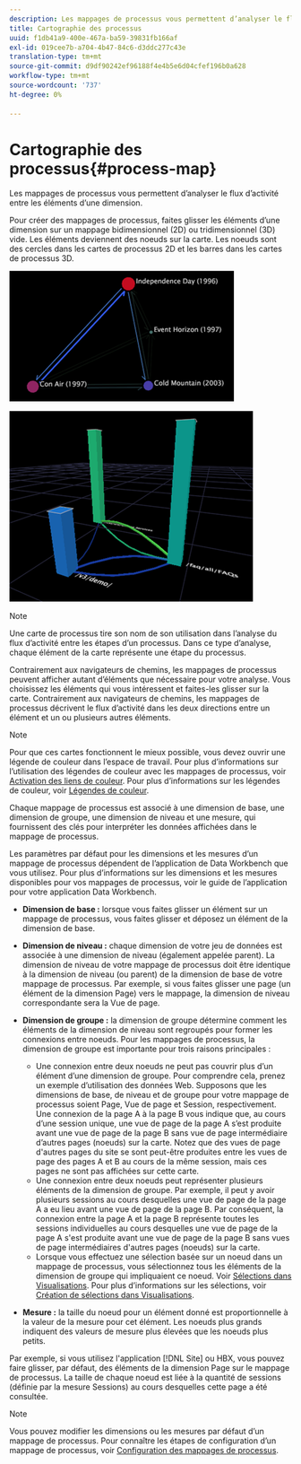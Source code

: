 ```yaml
---
description: Les mappages de processus vous permettent d’analyser le flux d’activité entre les éléments d’une dimension.
title: Cartographie des processus
uuid: f1db41a9-400e-467a-ba59-39831fb166af
exl-id: 019cee7b-a704-4b47-84c6-d3ddc277c43e
translation-type: tm+mt
source-git-commit: d9df90242ef96188f4e4b5e6d04cfef196b0a628
workflow-type: tm+mt
source-wordcount: '737'
ht-degree: 0%

---
```


# Cartographie des processus{#process-map}

Les mappages de processus vous permettent d’analyser le flux d’activité entre les éléments d’une dimension.

Pour créer des mappages de processus, faites glisser les éléments d’une dimension sur un mappage bidimensionnel (2D) ou tridimensionnel (3D) vide. Les éléments deviennent des noeuds sur la carte. Les noeuds sont des cercles dans les cartes de processus 2D et les barres dans les cartes de processus 3D.

![](assets/vis_2DProcessMap.png)

![](assets/vis_3DProcessMap.png)

>[!NOTE]
>
>Une carte de processus tire son nom de son utilisation dans l’analyse du flux d’activité entre les étapes d’un processus. Dans ce type d’analyse, chaque élément de la carte représente une étape du processus.

Contrairement aux navigateurs de chemins, les mappages de processus peuvent afficher autant d’éléments que nécessaire pour votre analyse. Vous choisissez les éléments qui vous intéressent et faites-les glisser sur la carte. Contrairement aux navigateurs de chemins, les mappages de processus décrivent le flux d’activité dans les deux directions entre un élément et un ou plusieurs autres éléments.

>[!NOTE]
>
>Pour que ces cartes fonctionnent le mieux possible, vous devez ouvrir une légende de couleur dans l’espace de travail. Pour plus d’informations sur l’utilisation des légendes de couleur avec les mappages de processus, voir [Activation des liens de couleur](../../../../home/c-get-started/c-analysis-vis/c-proc-maps/c-act-color-lnks.md#concept-2c9b9f67f2bd4cd7a5431fa21c094edc). Pour plus d’informations sur les légendes de couleur, voir [Légendes de couleur](../../../../home/c-get-started/c-analysis-vis/c-legends/c-color-leg.md#concept-f84d51dc0d6547f981d0642fc2d01358).

Chaque mappage de processus est associé à une dimension de base, une dimension de groupe, une dimension de niveau et une mesure, qui fournissent des clés pour interpréter les données affichées dans le mappage de processus.

Les paramètres par défaut pour les dimensions et les mesures d’un mappage de processus dépendent de l’application de Data Workbench que vous utilisez. Pour plus d’informations sur les dimensions et les mesures disponibles pour vos mappages de processus, voir le guide de l’application pour votre application Data Workbench.

* **Dimension de base :** lorsque vous faites glisser un élément sur un mappage de processus, vous faites glisser et déposez un élément de la dimension de base.
* **Dimension de niveau :** chaque dimension de votre jeu de données est associée à une dimension de niveau (également appelée parent). La dimension de niveau de votre mappage de processus doit être identique à la dimension de niveau (ou parent) de la dimension de base de votre mappage de processus. Par exemple, si vous faites glisser une page (un élément de la dimension Page) vers le mappage, la dimension de niveau correspondante sera la Vue de page.
* **Dimension de groupe :** la dimension de groupe détermine comment les éléments de la dimension de niveau sont regroupés pour former les connexions entre noeuds. Pour les mappages de processus, la dimension de groupe est importante pour trois raisons principales :

   * Une connexion entre deux noeuds ne peut pas couvrir plus d’un élément d’une dimension de groupe. Pour comprendre cela, prenez un exemple d’utilisation des données Web. Supposons que les dimensions de base, de niveau et de groupe pour votre mappage de processus soient Page, Vue de page et Session, respectivement. Une connexion de la page A à la page B vous indique que, au cours d’une session unique, une vue de page de la page A s’est produite avant une vue de page de la page B sans vue de page intermédiaire d’autres pages (noeuds) sur la carte. Notez que des vues de page d&#39;autres pages du site se sont peut-être produites entre les vues de page des pages A et B au cours de la même session, mais ces pages ne sont pas affichées sur cette carte.
   * Une connexion entre deux noeuds peut représenter plusieurs éléments de la dimension de groupe. Par exemple, il peut y avoir plusieurs sessions au cours desquelles une vue de page de la page A a eu lieu avant une vue de page de la page B. Par conséquent, la connexion entre la page A et la page B représente toutes les sessions individuelles au cours desquelles une vue de page de la page A s&#39;est produite avant une vue de page de la page B sans vues de page intermédiaires d&#39;autres pages (noeuds) sur la carte.
   * Lorsque vous effectuez une sélection basée sur un noeud dans un mappage de processus, vous sélectionnez tous les éléments de la dimension de groupe qui impliquaient ce noeud. Voir [Sélections dans Visualisations](../../../../home/c-get-started/c-vis/c-sel-vis/c-sel-vis.md#concept-012870ec22c7476e9afbf3b8b2515746). Pour plus d’informations sur les sélections, voir [Création de sélections dans Visualisations](../../../../home/c-get-started/c-vis/c-sel-vis/c-sel-vis.md#concept-012870ec22c7476e9afbf3b8b2515746).

* **Mesure :** la taille du noeud pour un élément donné est proportionnelle à la valeur de la mesure pour cet élément. Les noeuds plus grands indiquent des valeurs de mesure plus élevées que les noeuds plus petits.

Par exemple, si vous utilisez l&#39;application [!DNL Site] ou HBX, vous pouvez faire glisser, par défaut, des éléments de la dimension Page sur le mappage de processus. La taille de chaque noeud est liée à la quantité de sessions (définie par la mesure Sessions) au cours desquelles cette page a été consultée.

>[!NOTE]
>
>Vous pouvez modifier les dimensions ou les mesures par défaut d’un mappage de processus. Pour connaître les étapes de configuration d’un mappage de processus, voir [Configuration des mappages de processus](../../../../home/c-get-started/c-intf-anlys-ftrs/t-config-proc-maps.md#task-4a95730b18a14bc790a77c013832b2d6).

